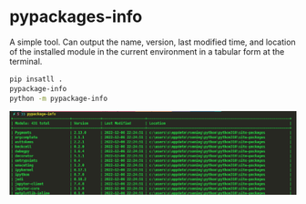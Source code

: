 # pypackages-info
A simple tool. Can output the name, version, last modified time, and location of the installed module in the current environment in a tabular form at the terminal.


```bash
pip insatll .
pypackage-info
python -m pypackage-info
```

![1695647724716](https://github.com/PCCAG/pypackages-info/blob/master/image/readme/1695647724716.png?raw=true)
